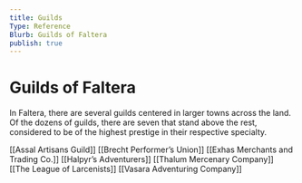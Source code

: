 ```yaml
---
title: Guilds
Type: Reference
Blurb: Guilds of Faltera
publish: true
---
```


# Guilds of Faltera

In Faltera, there are several guilds centered in larger towns across the land. Of the dozens of guilds, there are seven that stand above the rest, considered to be of the highest prestige in their respective specialty.

[[Assal Artisans Guild]]
[[Brecht Performer’s Union]]
[[Exhas Merchants and Trading Co.]]
[[Halpyr’s Adventurers]]
[[Thalum Mercenary Company]]
[[The League of Larcenists]]
[[Vasara Adventuring Company]]
